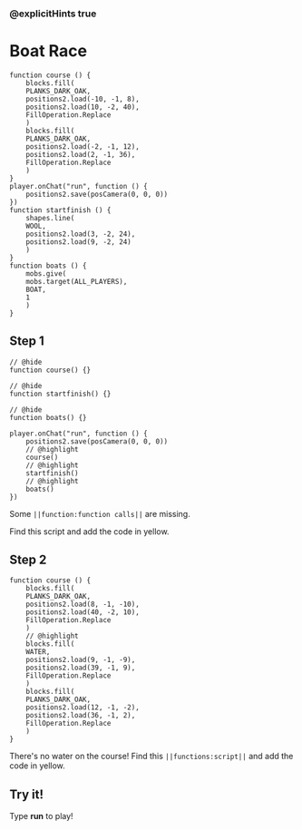 ### @explicitHints true


# Boat Race



```template
function course () {
    blocks.fill(
    PLANKS_DARK_OAK,
    positions2.load(-10, -1, 8),
    positions2.load(10, -2, 40),
    FillOperation.Replace
    )
    blocks.fill(
    PLANKS_DARK_OAK,
    positions2.load(-2, -1, 12),
    positions2.load(2, -1, 36),
    FillOperation.Replace
    )
}
player.onChat("run", function () {
    positions2.save(posCamera(0, 0, 0))
})
function startfinish () {
    shapes.line(
    WOOL,
    positions2.load(3, -2, 24),
    positions2.load(9, -2, 24)
    )
}
function boats () {
    mobs.give(
    mobs.target(ALL_PLAYERS),
    BOAT,
    1
    )
}
```

## Step 1

```blocks
// @hide
function course() {}

// @hide
function startfinish() {}

// @hide
function boats() {}

player.onChat("run", function () {
    positions2.save(posCamera(0, 0, 0))
    // @highlight
    course()
    // @highlight
    startfinish()
    // @highlight
    boats()
})
```

Some ``||function:function calls||`` are missing.

Find this script and add the code in yellow.

## Step 2

```blocks
function course () {
    blocks.fill(
    PLANKS_DARK_OAK,
    positions2.load(8, -1, -10),
    positions2.load(40, -2, 10),
    FillOperation.Replace
    )
    // @highlight
    blocks.fill(
    WATER,
    positions2.load(9, -1, -9),
    positions2.load(39, -1, 9),
    FillOperation.Replace
    )
    blocks.fill(
    PLANKS_DARK_OAK,
    positions2.load(12, -1, -2),
    positions2.load(36, -1, 2),
    FillOperation.Replace
    )
}
```

There's no water on the course! Find this ``||functions:script||`` and add the code in yellow.

## Try it!

Type **run** to play!